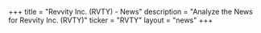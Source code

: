+++
title = "Revvity Inc. (RVTY) - News"
description = "Analyze the News for Revvity Inc. (RVTY)"
ticker = "RVTY"
layout = "news"
+++

